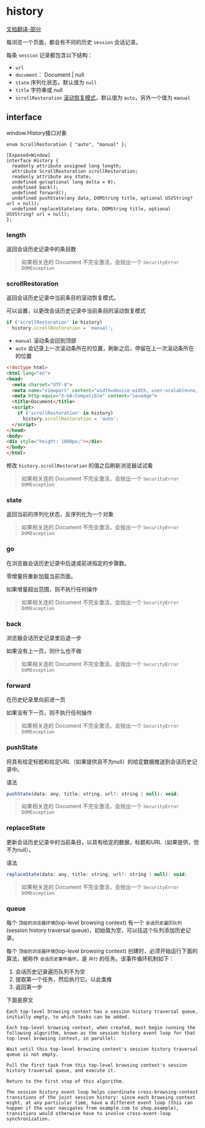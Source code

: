 # history

[文档翻译-部分](https://html.spec.whatwg.org/multipage/history.html#the-history-interface)

每浏览一个页面，都会有不同的历史 `session` 会话记录。

每条 `session` 记录都包含以下结构：

- `url`
- `document`： Document | null
- `state` 序列化状态，默认值为 `null`
- `title` 字符串或 null
- `scrollRestoration` [滚动恢复模式](#scrollrestoration)，默认值为 `auto`，另外一个值为 `manual`


## interface

window.History接口对象
```
enum ScrollRestoration { "auto", "manual" };

[Exposed=Window]
interface History {
  readonly attribute unsigned long length;
  attribute ScrollRestoration scrollRestoration;
  readonly attribute any state;
  undefined go(optional long delta = 0);
  undefined back();
  undefined forward();
  undefined pushState(any data, DOMString title, optional USVString? url = null);
  undefined replaceState(any data, DOMString title, optional USVString? url = null);
};
```

### length

返回会话历史记录中的条目数

>如果相关连的 Document 不完全激活，会抛出一个 `SecurityError DOMException`


### scrollRestoration

返回会话历史记录中当前条目的滚动恢复模式。

可以设置，以更改会话历史记录中当前条目的滚动恢复模式

```js
if ('scrollRestoration' in history)
  history.scrollRestoration = 'manual';
```

- `manual` 滚动条会回到顶部
- `auto` 会记录上一次滚动条所在的位置，刷新之后，停留在上一次滚动条所在的位置


```html
<!doctype html>
<html lang="en">
<head>
  <meta charset="UTF-8">
  <meta name="viewport" content="width=device-width, user-scalable=no, initial-scale=1.0">
  <meta http-equiv="X-UA-Compatible" content="ie=edge">
  <title>Document</title>
  <script>
    if ('scrollRestoration' in history)
      history.scrollRestoration = 'auto';
  </script>
</head>
<body>
<div style="height: 1800px;"></div>
</body>
</html>

```
修改 `history.scrollRestoration` 的值之后刷新浏览器试试看


>如果相关连的 Document 不完全激活，会抛出一个 `SecurityError DOMException`

### state

返回当前的序列化状态，反序列化为一个对象

>如果相关连的 Document 不完全激活，会抛出一个 `SecurityError DOMException`

### go

在浏览器会话历史记录中后退或前进指定的步骤数。

零增量将重新加载当前页面。

如果增量超出范围，则不执行任何操作

>如果相关连的 Document 不完全激活，会抛出一个 `SecurityError DOMException`

### back

浏览器会话历史记录里后退一步

如果没有上一页，则什么也不做

>如果相关连的 Document 不完全激活，会抛出一个 `SecurityError DOMException`

### forward

在历史纪录里向前进一页

如果没有下一页，则不执行任何操作

>如果相关连的 Document 不完全激活，会抛出一个 `SecurityError DOMException`


### pushState

将具有给定标题和给定URL（如果提供且不为null）的给定数据推送到会话历史记录中。

语法
```js
pushState(data: any, title: string, url?: string | null): void;
```

>如果相关连的 Document 不完全激活，会抛出一个 `SecurityError DOMException`


### replaceState

更新会话历史记录中的当前条目，以具有给定的数据，标题和URL（如果提供，但不为null）。


语法
```js
replaceState(data: any, title: string, url?: string | null): void;
```

>如果相关连的 Document 不完全激活，会抛出一个 `SecurityError DOMException`


### queue

每个 `顶级的浏览器环境`(top-level browsing context) 有一个 `会话历史遍历队列`(session history traversal queue)，初始值为空，可以往这个队列添加历史记录。

每个 `顶级的浏览器环境`(top-level browsing context) 创建时，必须开始运行下面的算法，被称作 `会话历史事件循环`，是 `并行` 的任务。该事件循环机制如下：

1. 会话历史记录遍历队列不为空
2. 提取第一个任务，然后执行它。以此类推
3. 返回第一步


下面是原文
```
Each top-level browsing context has a session history traversal queue, initially empty, to which tasks can be added.

Each top-level browsing context, when created, must begin running the following algorithm, known as the session history event loop for that top-level browsing context, in parallel:

Wait until this top-level browsing context's session history traversal queue is not empty.

Pull the first task from this top-level browsing context's session history traversal queue, and execute it.

Return to the first step of this algorithm.

The session history event loop helps coordinate cross-browsing-context transitions of the joint session history: since each browsing context might, at any particular time, have a different event loop (this can happen if the user navigates from example.com to shop.example), transitions would otherwise have to involve cross-event-loop synchronization.
```


